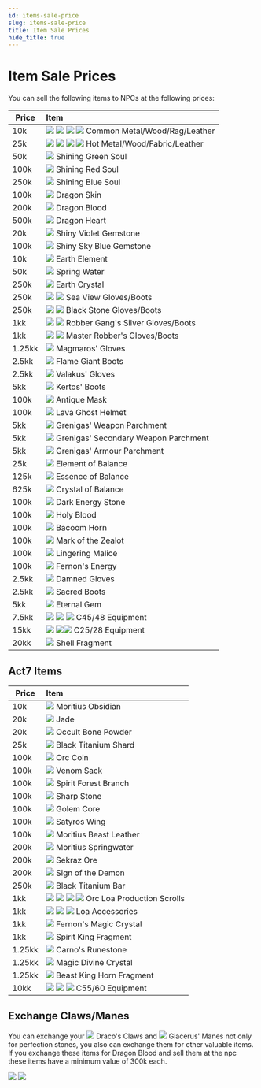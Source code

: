 ```yaml
---
id: items-sale-price
slug: items-sale-price
title: Item Sale Prices
hide_title: true
---
```


# Item Sale Prices

You can sell the following items to NPCs at the following prices:


| Price  | Item  |
| ------ | :------ |
| 10k | ![](https://cdn.olympusgg.com/images/2036.png) ![](https://cdn.olympusgg.com/images/2040.png) ![](https://cdn.olympusgg.com/images/2044.png) ![](https://cdn.olympusgg.com/images/2048.png) Common Metal/Wood/Rag/Leather |
| 25k | ![](https://cdn.olympusgg.com/images/2035.png) ![](https://cdn.olympusgg.com/images/2039.png) ![](https://cdn.olympusgg.com/images/2043.png) ![](https://cdn.olympusgg.com/images/2047.png) Hot Metal/Wood/Fabric/Leather |
| 50k | ![](https://cdn.olympusgg.com/images/2283.png) Shining Green Soul |
| 100k | ![](https://cdn.olympusgg.com/images/2284.png) Shining Red Soul |
| 250k | ![](https://cdn.olympusgg.com/images/2285.png) Shining Blue Soul |
| 100k | ![](https://cdn.olympusgg.com/images/2550.png) Dragon Skin |
| 200k | ![](https://cdn.olympusgg.com/images/2549.png) Dragon Blood |
| 500k | ![](https://cdn.olympusgg.com/images/2548.png) Dragon Heart |
| 20k | ![](https://cdn.olympusgg.com/images/2348.png) Shiny Violet Gemstone |
| 100k | ![](https://cdn.olympusgg.com/images/2349.png) Shiny Sky Blue Gemstone |
| 10k | ![](https://cdn.olympusgg.com/images/2446.png) Earth Element |
| 50k | ![](https://cdn.olympusgg.com/images/2447.png) Spring Water |
| 250k | ![](https://cdn.olympusgg.com/images/2448.png) Earth Crystal |
| 250k | ![](https://cdn.olympusgg.com/images/705.png) ![](https://cdn.olympusgg.com/images/65.png) Sea View Gloves/Boots |
| 250k | ![](https://cdn.olympusgg.com/images/703.png) ![](https://cdn.olympusgg.com/images/721.png)  Black Stone Gloves/Boots |
| 1kk | ![](https://cdn.olympusgg.com/images/716.png) ![](https://cdn.olympusgg.com/images/710.png) Robber Gang's Silver Gloves/Boots |
| 1kk | ![](https://cdn.olympusgg.com/images/707.png) ![](https://cdn.olympusgg.com/images/722.png)  Master Robber's Gloves/Boots |
| 1.25kk | ![](https://cdn.olympusgg.com/images/2431.png) Magmaros' Gloves |
| 2.5kk | ![](https://cdn.olympusgg.com/images/2433.png)  Flame Giant Boots |
| 2.5kk | ![](https://cdn.olympusgg.com/images/2432.png)  Valakus' Gloves |
| 5kk | ![](https://cdn.olympusgg.com/images/2434.png) Kertos' Boots |
| 100k | ![](https://cdn.olympusgg.com/images/2427.png)  Antique Mask |
| 100k | ![](https://cdn.olympusgg.com/images/2429.png) Lava Ghost Helmet |
| 5kk | ![](https://cdn.olympusgg.com/images/2443.png)  Grenigas' Weapon Parchment |
| 5kk | ![](https://cdn.olympusgg.com/images/2444.png)  Grenigas' Secondary Weapon Parchment |
| 5kk | ![](https://cdn.olympusgg.com/images/2445.png)  Grenigas' Armour Parchment |
| 25k | ![](https://cdn.olympusgg.com/images/2757.png)  Element of Balance |
| 125k | ![](https://cdn.olympusgg.com/images/2756.png)  Essence of Balance |
| 625k | ![](https://cdn.olympusgg.com/images/2755.png)  Crystal of Balance |
| 100k | ![](https://cdn.olympusgg.com/images/2736.png)  Dark Energy Stone |
| 100k | ![](https://cdn.olympusgg.com/images/2742.png)  Holy Blood |
| 100k | ![](https://cdn.olympusgg.com/images/2738.png)  Bacoom Horn |
| 100k | ![](https://cdn.olympusgg.com/images/2734.png)  Mark of the Zealot |
| 100k | ![](https://cdn.olympusgg.com/images/2877.png)  Lingering Malice |
| 100k |![](https://cdn.olympusgg.com/images/2859.png)  Fernon's Energy |
| 2.5kk | ![](https://cdn.olympusgg.com/images/413.png) Damned Gloves |
| 2.5kk | ![](https://cdn.olympusgg.com/images/415.png)  Sacred Boots |
| 5kk | ![](https://cdn.olympusgg.com/images/2851.png)  Eternal Gem |
| 7.5kk | ![](https://cdn.olympusgg.com/images/2816.png) ![](https://cdn.olympusgg.com/images/2815.png) ![](https://cdn.olympusgg.com/images/2821.png) C45/48 Equipment |
| 15kk | ![](https://cdn.olympusgg.com/images/2769.png) ![](https://cdn.olympusgg.com/images/2780.png)![](https://cdn.olympusgg.com/images/2778.png) C25/28 Equipment |
| 20kk | ![](https://cdn.olympusgg.com/images/2347.png)  Shell Fragment |

## Act7 Items

| Price  | Item |
| ------ | :------ |
| 10k | ![](https://cdn.olympusgg.com/images/4247.png)  Moritius Obsidian |
| 20k | ![](https://cdn.olympusgg.com/images/4242.png)  Jade |
| 20k | ![](https://cdn.olympusgg.com/images/4240.png)  Occult Bone Powder |
| 25k | ![](https://cdn.olympusgg.com/images/4248.png)  Black Titanium Shard |
| 100k | ![](https://cdn.olympusgg.com/images/4255.png)  Orc Coin |
| 100k | ![](https://cdn.olympusgg.com/images/4229.png)  Venom Sack |
| 100k | ![](https://cdn.olympusgg.com/images/4251.png)  Spirit Forest Branch |
| 100k | ![](https://cdn.olympusgg.com/images/4246.png)  Sharp Stone |
| 100k | ![](https://cdn.olympusgg.com/images/4230.png)  Golem Core |
| 100k | ![](https://cdn.olympusgg.com/images/1686.png)  Satyros Wing |
| 100k | ![](https://cdn.olympusgg.com/images/4250.png)  Moritius Beast Leather |
| 200k | ![](https://cdn.olympusgg.com/images/4261.png)  Moritius Springwater |
| 200k | ![](https://cdn.olympusgg.com/images/4221.png)  Sekraz Ore |
| 200k | ![](https://cdn.olympusgg.com/images/4239.png)  Sign of the Demon |
| 250k | ![](https://cdn.olympusgg.com/images/4286.png)  Black Titanium Bar |
| 1kk | ![](https://cdn.olympusgg.com/images/4214.png) ![](https://cdn.olympusgg.com/images/4215.png) ![](https://cdn.olympusgg.com/images/4216.png) ![](https://cdn.olympusgg.com/images/4217.png)  Orc Loa Production Scrolls |
| 1kk | ![](https://cdn.olympusgg.com/images/4202.png) ![](https://cdn.olympusgg.com/images/4206.png) ![](https://cdn.olympusgg.com/images/4210.png) Loa Accessories |
| 1kk | ![](https://cdn.olympusgg.com/images/4269.png)  Fernon's Magic Crystal |
| 1kk | ![](https://cdn.olympusgg.com/images/4244.png)  Spirit King Fragment |
| 1.25kk | ![](https://cdn.olympusgg.com/images/4257.png)  Carno's Runestone |
| 1.25kk | ![](https://cdn.olympusgg.com/images/4270.png)  Magic Divine Crystal |
| 1.25kk | ![](https://cdn.olympusgg.com/images/4245.png)  Beast King Horn Fragment |
| 10kk | ![](https://cdn.olympusgg.com/images/4161.png) ![](https://cdn.olympusgg.com/images/4176.png) ![](https://cdn.olympusgg.com/images/4192.png) C55/60 Equipment |


## Exchange Claws/Manes 

You can exchange your ![](https://cdn.olympusgg.com/images/2605.png) Draco's Claws and ![](https://cdn.olympusgg.com/images/2606.png) Glacerus' Manes not only for perfection stones, you also can exchange them for other valuable items.
If you exchange these items for Dragon Blood and sell them at the npc these items have a minimum value of 300k each.

![](https://i.imgur.com/4k4nt2F.png) ![](https://i.imgur.com/xfBG0FI.png)
